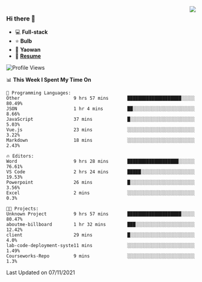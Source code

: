 <img align="right" src="https://github-readme-stats.vercel.app/api?username=LolipopJ&show_icons=true&count_private=true&hide_title=true&include_all_commits=true&theme=vue">

### Hi there 👋

- :computer: **Full-stack**
- :star: **Bulb**
- :pill: **Yaowan**
- :milky_way: [**Resume**](https://cdn.jsdelivr.net/gh/lolipopj/resume/export/resume-en.pdf)

<!--START_SECTION:waka-->
![Profile Views](http://img.shields.io/badge/Profile%20Views-6-blue)

📊 **This Week I Spent My Time On** 

```text
💬 Programming Languages: 
Other                    9 hrs 57 mins       ████████████████████░░░░░   80.49% 
JSON                     1 hr 4 mins         ██░░░░░░░░░░░░░░░░░░░░░░░   8.66% 
JavaScript               37 mins             █░░░░░░░░░░░░░░░░░░░░░░░░   5.03% 
Vue.js                   23 mins             ░░░░░░░░░░░░░░░░░░░░░░░░░   3.22% 
Markdown                 18 mins             ░░░░░░░░░░░░░░░░░░░░░░░░░   2.43%

🔥 Editors: 
Word                     9 hrs 28 mins       ███████████████████░░░░░░   76.61% 
VS Code                  2 hrs 24 mins       █████░░░░░░░░░░░░░░░░░░░░   19.53% 
Powerpoint               26 mins             █░░░░░░░░░░░░░░░░░░░░░░░░   3.56% 
Excel                    2 mins              ░░░░░░░░░░░░░░░░░░░░░░░░░   0.3%

🐱‍💻 Projects: 
Unknown Project          9 hrs 57 mins       ████████████████████░░░░░   80.47% 
aboutme-billboard        1 hr 32 mins        ███░░░░░░░░░░░░░░░░░░░░░░   12.42% 
client                   29 mins             █░░░░░░░░░░░░░░░░░░░░░░░░   4.0% 
lab-code-deployment-syste11 mins             ░░░░░░░░░░░░░░░░░░░░░░░░░   1.49% 
Courseworks-Repo         9 mins              ░░░░░░░░░░░░░░░░░░░░░░░░░   1.3%

```


 Last Updated on 07/11/2021
<!--END_SECTION:waka-->
